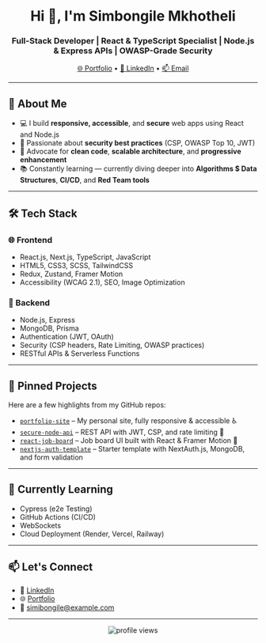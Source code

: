 <h1 align="center">Hi 👋, I'm Simbongile Mkhotheli</h1>
<h3 align="center">Full-Stack Developer | React & TypeScript Specialist | Node.js & Express APIs | OWASP-Grade Security</h3>

<p align="center">
  <a href="https://simbongile-mkoteli.vercel.app" target="_blank">🌐 Portfolio</a> • 
  <a href="https://www.linkedin.com/in/simbongile-mkhotheli" target="_blank">💼 LinkedIn</a> • 
  <a href="mailto:simbongile@gmail.com">📫 Email</a>
</p>

---

## 🚀 About Me

- 💻 I build **responsive, accessible**, and **secure** web apps using React and Node.js
- 🔐 Passionate about **security best practices** (CSP, OWASP Top 10, JWT)
- 🧩 Advocate for **clean code**, **scalable architecture**, and **progressive enhancement**
- 📚 Constantly learning — currently diving deeper into **Algorithms $ Data Structures**, **CI/CD**, and **Red Team tools**

---

## 🛠️ Tech Stack

### 🌐 Frontend
- React.js, Next.js, TypeScript, JavaScript
- HTML5, CSS3, SCSS, TailwindCSS
- Redux, Zustand, Framer Motion
- Accessibility (WCAG 2.1), SEO, Image Optimization

### 🔧 Backend
- Node.js, Express
- MongoDB, Prisma
- Authentication (JWT, OAuth)
- Security (CSP headers, Rate Limiting, OWASP practices)
- RESTful APIs & Serverless Functions

---

## 📌 Pinned Projects

Here are a few highlights from my GitHub repos:

- [`portfolio-site`](https://github.com/simbongile-mkhotheli/portfolio-site) – My personal site, fully responsive & accessible ♿  
- [`secure-node-api`](https://github.com/simbongile-mkhotheli/secure-node-api) – REST API with JWT, CSP, and rate limiting 🔐  
- [`react-job-board`](https://github.com/simbongile-mkhotheli/react-job-board) – Job board UI built with React & Framer Motion 💼  
- [`nextjs-auth-template`](https://github.com/simbongile-mkhotheli/nextjs-auth-template) – Starter template with NextAuth.js, MongoDB, and form validation

---

## 🧠 Currently Learning

- Cypress (e2e Testing)  
- GitHub Actions (CI/CD)  
- WebSockets  
- Cloud Deployment (Render, Vercel, Railway)

---

## 📫 Let's Connect

- 💼 [LinkedIn](https://www.linkedin.com/in/simbongile-mkhotheli)  
- 🌐 [Portfolio](https://simbongile-mkoteli.vercel.app)  
- 📧 simibongile@example.com  

---

<p align="center">
  <img src="https://komarev.com/ghpvc/?username=simbongile-mkhotheli&label=Profile%20views&color=0e75b6&style=flat" alt="profile views" />
</p>
